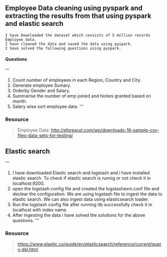 ## Employee Data cleaning using pyspark and extracting the results from that using pyspark and elastic search

```
I have Downloaded the dataset which consists of 5 million records Employee data.
I have cleaned the data and saved the data using pyspark.
I have solved the following questions using pyspark.
```
#### Questions
'''
1. Count number of employees in each Region, Country and City. 
2. Generate employee Sumary.
3. Orderby Gender and Salary.
4. Summarise the number of emp joined and hickes granted based on month. 
5. Salary wise sort employee data.
'''

### Resource  
> Employee Data:   http://eforexcel.com/wp/downloads-16-sample-csv-files-data-sets-for-testing/

## Elastic search 

'''
1. I have downloaded Elastic search and logstash and i have installed elastic search.
   To check if elastic search is runnig or not check it in localhost:9200.
2. open the logstash config file and created the logstashexm.conf file and declear the configuration.
   We are using logstash file to ingest the data to elastic search.
   We can also ingest data using elasticsearch loader.
3. Run the logstash config file after running itb successfully check it in localhost with index name.
4. After ingesting the data i have solved the solutions for the above questions.
'''
### Resuorce
> https://www.elastic.co/guide/en/elasticsearch/reference/current/query-dsl.html
